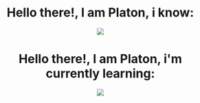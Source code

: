 <h1 align="center">Hello there!, I am Platon, i know:</h1>
<p align="center">
  <a href="https://skillicons.dev">
    <img src="https://skillicons.dev/icons?i=git,html,linux,py,discord,vscode,emacs,c,vim&theme=dark" />
  </a>
</p>
<h1 align="center">Hello there!, I am Platon, i'm currently learning:</h1>
<p align="center">
  <a href="https://skillicons.dev">
    <img src="https://skillicons.dev/icons?i=css,cpp,vue,bash,blender,emacs,java&theme=dark" />
  </a>
</p>
